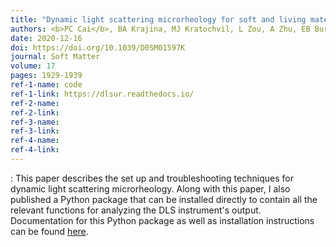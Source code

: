 ```yaml
---
title: "Dynamic light scattering microrheology for soft and living materials"
authors: <b>PC Cai</b>, BA Krajina, MJ Kratochvil, L Zou, A Zhu, EB Burgener, PL Bollyky, CE Milla, MJ Webber, AJ Spakowitz, SC Heilshorn
date: 2020-12-16
doi: https://doi.org/10.1039/D0SM01597K
journal: Soft Matter
volume: 17
pages: 1929-1939
ref-1-name: code
ref-1-link: https://dlsur.readthedocs.io/
ref-2-name: 
ref-2-link: 
ref-3-name:
ref-3-link:
ref-4-name:
ref-4-link:
---
```


: This paper describes the set up and troubleshooting techniques for dynamic light scattering microrheology. Along with this paper, I also published a Python package that can be installed directly to contain all the relevant functions for analyzing the DLS instrument's output. Documentation for this Python package as well as installation instructions can be found [here](https://dlsur.readthedocs.io/).

